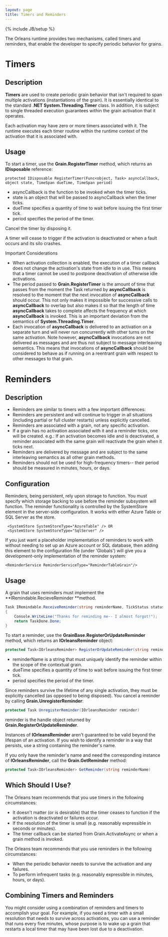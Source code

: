 ```yaml
---
layout: page
title: Timers and Reminders
---
```

{% include JB/setup %}

The Orleans runtime provides two mechanisms, called timers and reminders, that enable the developer to specify periodic behavior for grains.

# Timers

## Description
**Timers** are used to create periodic grain behavior that isn't required to span multiple activations (instantiations of the grain). It is essentially identical to the standard .**NET System.Threading.Timer** class. In addition, it is subject to single threaded execution guarantees within the grain activation that it operates. 

 Each activation may have zero or more timers associated with it. The runtime executes each timer routine within the runtime context of the activation that it is associated with.

## Usage
To start a timer, use the **Grain.RegisterTimer** method, which returns an  **IDisposable** reference:

    protected IDisposable RegisterTimer(Func<object, Task> asyncCallback, object state, TimeSpan dueTime, TimeSpan period)

* asyncCallback is the function to be invoked when the timer ticks. 
* state is an object that will be passed to asyncCallback when the timer ticks. 
* dueTime specifies a quantity of time to wait before issuing the first timer tick. 
* period specifies the period of the timer. 

 Cancel the timer by disposing it.

 A timer will cease to trigger if the activation is deactivated or when a fault occurs and its silo crashes.

 Important Considerations

* When activation collection is enabled, the execution of a timer callback does not change the activation's state from idle to in use. This means that a timer cannot be used to postpone deactivation of otherwise idle activations. 
* The period passed to **Grain.RegisterTimer** is the amount of time that passes from the moment the Task returned by **asyncCallback** is resolved to the moment that the next invocation of **asyncCallback** should occur. This not only makes it impossible for successive calls to **asyncCallback** to overlap but also makes it so that the length of time **asyncCallback** takes to complete affects the frequency at which **asyncCallback** is invoked. This is an important deviation from the semantics of **System.Threading.Timer**. 
* Each invocation of **asyncCallback** is delivered to an activation on a separate turn and will never run concurrently with other turns on the same activation. Note however, **asyncCallback** invocations are not delivered as messages and are thus not subject to message interleaving semantics. This means that invocations of **asyncCallback** should be considered to behave as if running on a reentrant grain with respect to other messages to that grain.

# Reminders

## Description
* Reminders are similar to timers with a few important differences:
* Reminders are persistent and will continue to trigger in all situations (including partial or full cluster restarts) unless explicitly cancelled. 
* Reminders are associated with a grain, not any specific activation. 
* If a grain has no activation associated with it and a reminder ticks, one will be created. e.g.: If an activation becomes idle and is deactivated, a reminder associated with the same grain will reactivate the grain when it ticks next. 
* Reminders are delivered by message and are subject to the same interleaving semantics as all other grain methods. 
* Reminders should not be used for high-frequency timers-- their period should be measured in minutes, hours, or days.

## Configuration
Reminders, being persistent, rely upon storage to function. You must specify which storage backing to use before the reminder subsystem will function. The reminder functionality is controlled by the SystemStore element in the server-side configuration. It works with either Azure Table or SQL Server as the store.

     <SystemStore SystemStoreType="AzureTable" /> OR 
     <SystemStore SystemStoreType="SqlServer" />


 If you just want a placeholder implementation of reminders to work with without needing to set up an Azure account or SQL database, then adding this element to the configuration file (under 'Globals') will give you a development-only implementation of the reminder system:


    <ReminderService ReminderServiceType="ReminderTableGrain"/>


## Usage
A grain that uses reminders must implement the **IRemindable.RecieveReminder **method.

``` csharp
Task IRemindable.ReceiveReminder(string reminderName, TickStatus status)
{
    Console.WriteLine("Thanks for reminding me-- I almost forgot!");
    return TaskDone.Done;
}
```

 To start a reminder, use the **GrainBase.RegisterOrUpdateReminder** method, which returns an **IOrleansReminder** object:

``` csharp
protected Task<IOrleansReminder> RegisterOrUpdateReminder(string reminderName, TimeSpan dueTime, TimeSpan period)
```

* reminderName is a string that must uniquely identify the reminder within the scope of the contextual grain. 
* dueTime specifies a quantity of time to wait before issuing the first timer tick. 
* period specifies the period of the timer. 

 Since reminders survive the lifetime of any single activation, they must be explicitly cancelled (as opposed to being disposed). You cancel a reminder by calling **Grain.UnregisterReminder**:

``` csharp
protected Task UnregisterReminder(IOrleansReminder reminder)
```

reminder is the handle object returned by **Grain.RegisterOrUpdateReminder**.

 Instances of **IOrleansReminder** aren't guaranteed to be valid beyond the lifespan of an activation. If you wish to identify a reminder in a way that persists, use a string containing the reminder's name.

 If you only have the reminder's name and need the corresponding instance of  **IOrleansReminder**, call the **Grain.GetReminder** method:

``` csharp
protected Task<IOrleansReminder> GetReminder(string reminderName)
```

## Which Should I Use?
The Orleans team recommends that you use timers in the following circumstances: 
* It doesn't matter (or is desirable) that the timer ceases to function if the activation is deactivated or failures occur. 
* If the resolution of the timer is small (e.g. reasonably expressible in seconds or minutes). 
* The timer callback can be started from Grain.ActivateAsync or when a grain method is invoked.

 The Orleans team recommends that you use reminders in the following circumstances: 
* When the periodic behavior needs to survive the activation and any failures. 
* To perform infrequent tasks (e.g. reasonably expressible in minutes, hours, or days).

## Combining Timers and Reminders

 You might consider using a combination of reminders and timers to accomplish your goal. For example, if you need a timer with a small resolution that needs to survive across activations, you can use a reminder that runs every five minutes, whose purpose is to wake up a grain that restarts a local timer that may have been lost due to a deactivation.